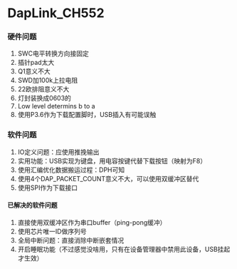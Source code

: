 # DapLink_CH552

### 硬件问题

1. SWC电平转换方向接固定
2. 插针pad太大
3. Q1意义不大
4. SWD加100k上拉电阻
5. 22欧排阻意义不大
6. 灯封装换成0603的
7. Low level determins b to a 
8. 使用P3.6作为下载配置脚时，USB插入有可能误触

### 软件问题

1. IO定义问题：应使用推挽输出
5. 实用功能：USB实现为键盘，用电容按键代替下载按钮（映射为F8）
6. 使用汇编优化数据搬运过程：DPH可知
7. 使用4个DAP_PACKET_COUNT意义不大，可以使用双缓冲区替代
5. 使用SPI作为下载接口

#### 已解决的软件问题

1. 直接使用双缓冲区作为串口buffer（ping-pong缓冲）
2. 使用芯片唯一ID做序列号
3. 全局中断问题：直接消除中断嵌套情况
4. 开启睡眠功能（不过感觉没啥用，只有在设备管理器中禁用此设备，USB挂起才生效）